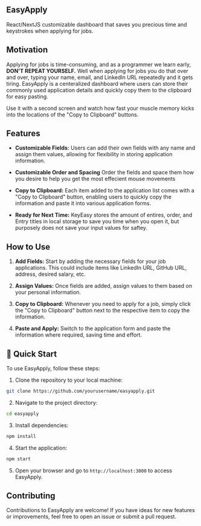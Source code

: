 ## EasyApply 

React/NextJS customizable dashboard that saves you precious time and keystrokes when applying for jobs.

## Motivation

Applying for jobs is time-consuming, and as a programmer we learn early, **DON'T REPEAT YOURSELF.**
Well when applying for jobs you do that over and over, typing your name, email, and LinkedIn URL repeatedly and it gets tiring.
EasyApply is a centeralized dashboard where users can store their commonly used application details and quickly copy them to the clipboard for easy pasting.

Use it with a second screen and watch how fast your muscle memory kicks into the locations of the "Copy to Clipboard" buttons.

## Features

- **Customizable Fields:** Users can add their own fields with any name and assign them values, allowing for flexibility in storing application information.
  
- **Customizable Order and Spacing** Order the fields and space them how you desire to help you get the most effecient mouse movements
  
- **Copy to Clipboard:** Each item added to the application list comes with a "Copy to Clipboard" button, enabling users to quickly copy the information and paste it into various application forms.
  
- **Ready for Next Time:** KeyEasy stores the amount of entires, order, and Entry titles in local storage to save you time when you open it, but purposely does not save your input values for saftey.

## How to Use

1. **Add Fields:** Start by adding the necessary fields for your job applications. This could include items like LinkedIn URL, GitHub URL, address, desired salary, etc.

2. **Assign Values:** Once fields are added, assign values to them based on your personal information.

3. **Copy to Clipboard:** Whenever you need to apply for a job, simply click the "Copy to Clipboard" button next to the respective item to copy the information.

4. **Paste and Apply:** Switch to the application form and paste the information where required, saving time and effort.

## 🚀 Quick Start

To use EasyApply, follow these steps:

1. Clone the repository to your local machine:

```bash
git clone https://github.com/yourusername/easyapply.git
```

2. Navigate to the project directory:

```bash
cd easyapply
```

3. Install dependencies:

```bash
npm install
```

4. Start the application:

```bash
npm start
```

5. Open your browser and go to `http://localhost:3000` to access EasyApply.

## Contributing

Contributions to EasyApply are welcome! If you have ideas for new features or improvements, feel free to open an issue or submit a pull request.
